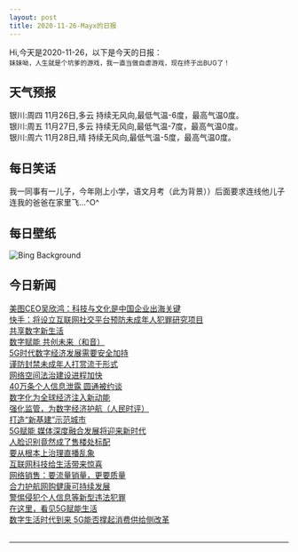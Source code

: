 ```yaml
---
layout: post
title: 2020-11-26-Mayx的日报
---
```


Hi,今天是2020-11-26，以下是今天的日报：<br><small>
妹妹呦，人生就是个坑爹的游戏，我一直当做自虐游戏，现在终于出BUG了！</small><!--more-->
## 天气预报
银川:周四 11月26日,多云 持续无风向,最低气温-6度，最高气温0度。<br>银川:周五 11月27日,多云 持续无风向,最低气温-7度，最高气温0度。<br>银川:周六 11月28日,晴 持续无风向,最低气温-5度，最高气温0度。
## 每日笑话
我一同事有一儿子，今年刚上小学，语文月考（此为背景））后面要求连线他儿子连我的爸爸在家里飞...^O^
## 每日壁纸
![Bing Background](https://cn.bing.com/th?id=OHR.CPMall_EN-US8473128519_1920x1080.jpg&rf=LaDigue_1920x1080.jpg&pid=hp "A grove of American elm trees at Central Park's Mall, New York City (© AWL Images/Danita Delimont)")
## 今日新闻

[美图CEO吴欣鸿：科技与文化是中国企业出海关键](http://it.people.com.cn/n1/2020/1126/c1009-31945145.html)   
[快手：将设立互联网社交平台预防未成年人犯罪研究项目](http://it.people.com.cn/n1/2020/1125/c1009-31944699.html)   
[共享数字新生活](http://it.people.com.cn/n1/2020/1126/c1009-31945283.html)   
[数字赋能 共创未来（和音）](http://it.people.com.cn/n1/2020/1126/c1009-31945284.html)   
[5G时代数字经济发展需要安全加持](http://it.people.com.cn/n1/2020/1126/c1009-31945257.html)   
[谨防封禁未成年人打赏流于形式](http://it.people.com.cn/n1/2020/1126/c1009-31945211.html)   
[网络空间法治建设进程加快](http://it.people.com.cn/n1/2020/1126/c1009-31945244.html)   
[40万条个人信息泄露 圆通被约谈](http://it.people.com.cn/n1/2020/1126/c1009-31945204.html)   
[数字化为全球经济注入新动能](http://it.people.com.cn/n1/2020/1126/c1009-31945130.html)   
[强化监管，为数字经济护航（人民时评）](http://it.people.com.cn/n1/2020/1126/c1009-31945291.html)   
[打造“新基建”示范城市](http://it.people.com.cn/n1/2020/1126/c1009-31945307.html)   
[5G赋能 媒体深度融合发展将迎来新时代](http://it.people.com.cn/n1/2020/1126/c1009-31945043.html)   
[人脸识别竟然成了售楼处标配](http://it.people.com.cn/n1/2020/1126/c1009-31945208.html)   
[要从根本上治理直播乱象](http://it.people.com.cn/n1/2020/1126/c1009-31945147.html)   
[互联网科技给生活带来惊喜](http://it.people.com.cn/n1/2020/1126/c1009-31945132.html)   
[网络销售：要流量销量，更要质量](http://it.people.com.cn/n1/2020/1126/c1009-31945091.html)   
[合力护航网购健康可持续发展](http://it.people.com.cn/n1/2020/1126/c1009-31945088.html)   
[警惕侵犯个人信息等新型违法犯罪](http://it.people.com.cn/n1/2020/1126/c1009-31945087.html)   
[在这里，看见5G赋能生活](http://it.people.com.cn/n1/2020/1126/c1009-31945054.html)   
[数字生活时代到来 5G能否撑起消费供给侧改革](http://it.people.com.cn/n1/2020/1126/c1009-31945063.html)   
<br />

***

<small></small>
